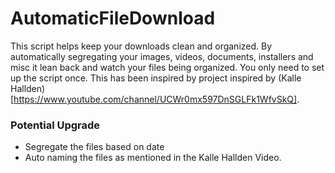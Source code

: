 # AutomaticFileDownload
This script helps keep your downloads clean and organized. By automatically segregating your images, videos, documents, installers and misc it lean back and watch your files being organized. You only need to set up the script once. This has been inspired by project inspired by (Kalle Hallden)[https://www.youtube.com/channel/UCWr0mx597DnSGLFk1WfvSkQ]. 

### Potential Upgrade 
* Segregate the files based on date 
* Auto naming the files as mentioned in the Kalle Hallden Video. 

